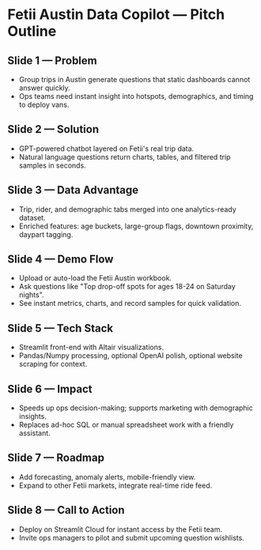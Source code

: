 ﻿# Fetii Austin Data Copilot — Pitch Outline

## Slide 1 — Problem
- Group trips in Austin generate questions that static dashboards cannot answer quickly.
- Ops teams need instant insight into hotspots, demographics, and timing to deploy vans.

## Slide 2 — Solution
- GPT-powered chatbot layered on Fetii's real trip data.
- Natural language questions return charts, tables, and filtered trip samples in seconds.

## Slide 3 — Data Advantage
- Trip, rider, and demographic tabs merged into one analytics-ready dataset.
- Enriched features: age buckets, large-group flags, downtown proximity, daypart tagging.

## Slide 4 — Demo Flow
- Upload or auto-load the Fetii Austin workbook.
- Ask questions like "Top drop-off spots for ages 18-24 on Saturday nights".
- See instant metrics, charts, and record samples for quick validation.

## Slide 5 — Tech Stack
- Streamlit front-end with Altair visualizations.
- Pandas/Numpy processing, optional OpenAI polish, optional website scraping for context.

## Slide 6 — Impact
- Speeds up ops decision-making; supports marketing with demographic insights.
- Replaces ad-hoc SQL or manual spreadsheet work with a friendly assistant.

## Slide 7 — Roadmap
- Add forecasting, anomaly alerts, mobile-friendly view.
- Expand to other Fetii markets, integrate real-time ride feed.

## Slide 8 — Call to Action
- Deploy on Streamlit Cloud for instant access by the Fetii team.
- Invite ops managers to pilot and submit upcoming question wishlists.
